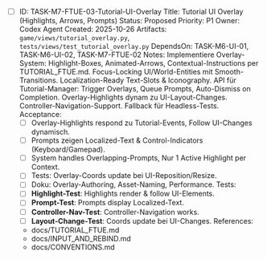 - [ ] ID: TASK-M7-FTUE-03-Tutorial-UI-Overlay
  Title: Tutorial UI Overlay (Highlights, Arrows, Prompts)
  Status: Proposed
  Priority: P1
  Owner: Codex Agent
  Created: 2025-10-26
  Artifacts: `game/views/tutorial_overlay.py`, `tests/views/test_tutorial_overlay.py`
  DependsOn: TASK-M6-UI-01, TASK-M6-UI-02, TASK-M7-FTUE-02
  Notes:
  Implementiere Overlay-System: Highlight-Boxes, Animated-Arrows, Contextual-Instructions per TUTORIAL_FTUE.md. Focus-Locking UI/World-Entities mit Smooth-Transitions. Localization-Ready Text-Slots & Iconography. API für Tutorial-Manager: Trigger Overlays, Queue Prompts, Auto-Dismiss on Completion. Overlay-Highlights dynam zu UI-Layout-Changes. Controller-Navigation-Support. Fallback für Headless-Tests.
  Acceptance:
  - [ ] Overlay-Highlights respond zu Tutorial-Events, Follow UI-Changes dynamisch.
  - [ ] Prompts zeigen Localized-Text & Control-Indicators (Keyboard/Gamepad).
  - [ ] System handles Overlapping-Prompts, Nur 1 Active Highlight per Context.
  - [ ] Tests: Overlay-Coords update bei UI-Reposition/Resize.
  - [ ] Doku: Overlay-Authoring, Asset-Naming, Performance.
  Tests:
  - [ ] **Highlight-Test**: Highlights render & follow UI-Elements.
  - [ ] **Prompt-Test**: Prompts display Localized-Text.
  - [ ] **Controller-Nav-Test**: Controller-Navigation works.
  - [ ] **Layout-Change-Test**: Coords update bei UI-Changes.
  References:
  - docs/TUTORIAL_FTUE.md
  - docs/INPUT_AND_REBIND.md
  - docs/CONVENTIONS.md
